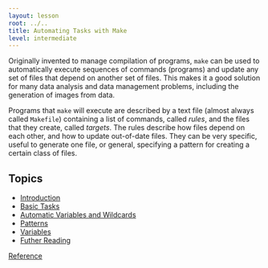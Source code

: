 ```yaml
---
layout: lesson
root: ../..
title: Automating Tasks with Make
level: intermediate
---
```


Originally invented to manage compilation of programs, `make` can be
used to automatically execute sequences of commands (programs) and
update any set of files that depend on another set of files. This
makes it a good solution for many data analysis and data management
problems, including the generation of images from data.

Programs that `make` will execute are described by a text file (almost
always called `Makefile`) containing a list of commands, called
*rules*, and the files that they create, called *targets*. The rules
describe how files depend on each other, and how to update out-of-date
files. They can be very specific, useful to generate one file, or
general, specifying a pattern for creating a certain class of files.

Topics
------
*   [Introduction](00-intro.html)
*   [Basic Tasks](01-basics.html)
*   [Automatic Variables and Wildcards](02-automatic-variables.html)
*   [Patterns](03-patterns.html)
*   [Variables](04-variables.html)
*   [Futher Reading](05-futher-reading.html)

[Reference](reference.html)

